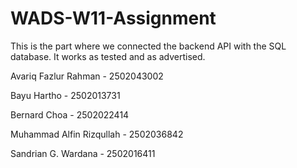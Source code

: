 # WADS-W11-Assignment

This is the part where we connected the backend API with the SQL database. It works as tested and as advertised.

Avariq Fazlur Rahman - 2502043002

Bayu Hartho - 2502013731

Bernard Choa - 2502022414

Muhammad Alfin Rizqullah - 2502036842 

Sandrian G. Wardana - 2502016411
